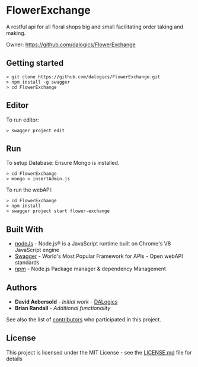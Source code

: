 ﻿# FlowerExchange
A restful api for all floral shops big and small facilitating order taking and making.

Owner: https://github.com/dalogics/FlowerExchange



## Getting started
```
> git clone https://github.com/dalogics/FlowerExchange.git
> npm install -g swagger
> cd FlowerExchange
```

## Editor
To run editor: 
```
> swagger project edit
```

## Run
To setup Database:
Ensure Mongo is installed.
```
> cd FlowerExchange
> mongo < insertAdmin.js
```

To run the webAPI:
```
> cd FlowerExchange
> npm install
> swagger project start flower-exchange
```

## Built With
* [nodeJs](https://nodejs.org) - Node.js® is a JavaScript runtime built on Chrome's V8 JavaScript engine
* [Swagger](http://swagger.io/) - World's Most Popular Framework for APIs - Open webAPI standards
* [npm](https://www.npmjs.com/) - Node.js Package manager & dependency Management


## Authors

* **David Aebersold** - *Initial work* - [DALogics](https://github.com/DALogics)
* **Brian Randall** - *Additional functionality*

See also the list of [contributors](https://github.com/dalogics/FlowerExchange/contributors) who participated in this project.

## License

This project is licensed under the MIT License - see the [LICENSE.md](LICENSE.md) file for details